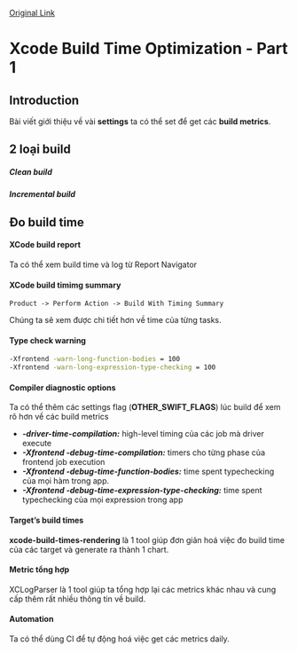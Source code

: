 [Original Link](https://www.onswiftwings.com/posts/build-time-optimization-part1/)

# Xcode Build Time Optimization - Part 1
## Introduction
Bài viết giới thiệu về vài __settings__ ta có thể set để get các __build metrics__.

## 2 loại build
##### Clean build
##### Incremental build

## Đo build time
#### XCode build report
Ta có thể xem build time và log từ Report Navigator

#### XCode build timimg summary
```
Product -> Perform Action -> Build With Timing Summary
```
Chúng ta sẽ xem được chi tiết hơn về time của từng tasks.

#### Type check warning
```sh
-Xfrontend -warn-long-function-bodies = 100
-Xfrontend -warn-long-expression-type-checking = 100
```

#### Compiler diagnostic options
Ta có thể thêm các settings flag (__OTHER_SWIFT_FLAGS__) lúc build để xem rõ hơn về các build metrics

* ___-driver-time-compilation:___ high-level timing của các job mà driver execute
* ___-Xfrontend -debug-time-compilation:___ timers cho từng phase của frontend job execution
* ___-Xfrontend -debug-time-function-bodies:___ time spent typechecking của mọi hàm trong app.
* ___-Xfrontend -debug-time-expression-type-checking:___ time spent typechecking của mọi expression trong app

#### Target’s build times
__xcode-build-times-rendering__ là 1 tool giúp đơn giản hoá việc đo build time của các target và generate ra thành 1 chart.

#### Metric tổng hợp
XCLogParser là 1 tool giúp ta tổng hợp lại các metrics khác nhau và cung cấp thêm rất nhiều thông tin về build.

#### Automation
Ta có thể dùng CI để tự động hoá việc get các metrics daily.